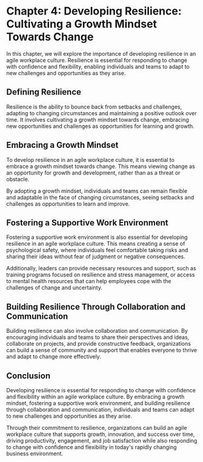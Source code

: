 Chapter 4: Developing Resilience: Cultivating a Growth Mindset Towards Change
=============================================================================

In this chapter, we will explore the importance of developing resilience in an agile workplace culture. Resilience is essential for responding to change with confidence and flexibility, enabling individuals and teams to adapt to new challenges and opportunities as they arise.

Defining Resilience
-------------------

Resilience is the ability to bounce back from setbacks and challenges, adapting to changing circumstances and maintaining a positive outlook over time. It involves cultivating a growth mindset towards change, embracing new opportunities and challenges as opportunities for learning and growth.

Embracing a Growth Mindset
--------------------------

To develop resilience in an agile workplace culture, it is essential to embrace a growth mindset towards change. This means viewing change as an opportunity for growth and development, rather than as a threat or obstacle.

By adopting a growth mindset, individuals and teams can remain flexible and adaptable in the face of changing circumstances, seeing setbacks and challenges as opportunities to learn and improve.

Fostering a Supportive Work Environment
---------------------------------------

Fostering a supportive work environment is also essential for developing resilience in an agile workplace culture. This means creating a sense of psychological safety, where individuals feel comfortable taking risks and sharing their ideas without fear of judgment or negative consequences.

Additionally, leaders can provide necessary resources and support, such as training programs focused on resilience and stress management, or access to mental health resources that can help employees cope with the challenges of change and uncertainty.

Building Resilience Through Collaboration and Communication
-----------------------------------------------------------

Building resilience can also involve collaboration and communication. By encouraging individuals and teams to share their perspectives and ideas, collaborate on projects, and provide constructive feedback, organizations can build a sense of community and support that enables everyone to thrive and adapt to change more effectively.

Conclusion
----------

Developing resilience is essential for responding to change with confidence and flexibility within an agile workplace culture. By embracing a growth mindset, fostering a supportive work environment, and building resilience through collaboration and communication, individuals and teams can adapt to new challenges and opportunities as they arise.

Through their commitment to resilience, organizations can build an agile workplace culture that supports growth, innovation, and success over time, driving productivity, engagement, and job satisfaction while also responding to change with confidence and flexibility in today's rapidly changing business environment.


